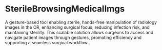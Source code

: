 # SterileBrowsingMedicalImgs
A gesture-based tool enabling sterile, hands-free manipulation of radiology images in the OR, enhancing surgical focus, reducing infection risk, and maintaining sterility. This scalable solution allows surgeons to access and navigate patient images through gestures, promoting efficiency and supporting a seamless surgical workflow.
